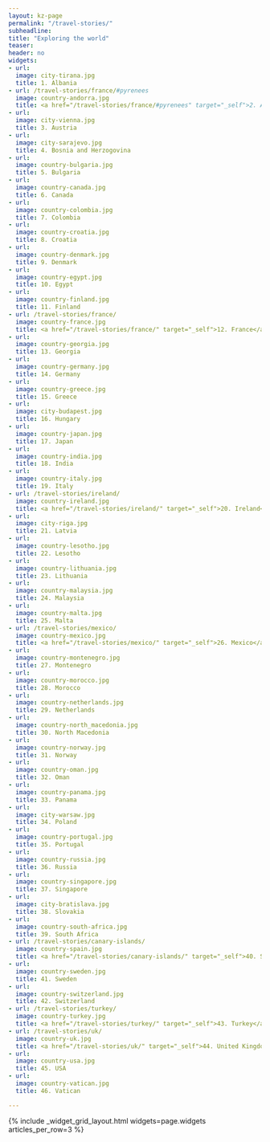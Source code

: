 ```yaml
---
layout: kz-page
permalink: "/travel-stories/"
subheadline:
title: "Exploring the world"
teaser:
header: no
widgets:
- url:
  image: city-tirana.jpg
  title: 1. Albania
- url: /travel-stories/france/#pyrenees
  image: country-andorra.jpg
  title: <a href="/travel-stories/france/#pyrenees" target="_self">2. Andorra</a>
- url:
  image: city-vienna.jpg
  title: 3. Austria
- url:
  image: city-sarajevo.jpg
  title: 4. Bosnia and Herzogovina
- url:
  image: country-bulgaria.jpg
  title: 5. Bulgaria
- url:
  image: country-canada.jpg
  title: 6. Canada
- url:
  image: country-colombia.jpg
  title: 7. Colombia
- url:
  image: country-croatia.jpg
  title: 8. Croatia
- url:
  image: country-denmark.jpg
  title: 9. Denmark
- url:
  image: country-egypt.jpg
  title: 10. Egypt
- url:
  image: country-finland.jpg
  title: 11. Finland
- url: /travel-stories/france/
  image: country-france.jpg
  title: <a href="/travel-stories/france/" target="_self">12. France</a>
- url:
  image: country-georgia.jpg
  title: 13. Georgia
- url:
  image: country-germany.jpg
  title: 14. Germany
- url:
  image: country-greece.jpg
  title: 15. Greece
- url:
  image: city-budapest.jpg
  title: 16. Hungary
- url:
  image: country-japan.jpg
  title: 17. Japan
- url:
  image: country-india.jpg
  title: 18. India
- url:
  image: country-italy.jpg
  title: 19. Italy
- url: /travel-stories/ireland/
  image: country-ireland.jpg
  title: <a href="/travel-stories/ireland/" target="_self">20. Ireland</a> 
- url:
  image: city-riga.jpg
  title: 21. Latvia
- url:
  image: country-lesotho.jpg
  title: 22. Lesotho
- url:
  image: country-lithuania.jpg
  title: 23. Lithuania
- url:
  image: country-malaysia.jpg
  title: 24. Malaysia
- url:
  image: country-malta.jpg
  title: 25. Malta
- url: /travel-stories/mexico/
  image: country-mexico.jpg
  title: <a href="/travel-stories/mexico/" target="_self">26. Mexico</a>
- url:
  image: country-montenegro.jpg
  title: 27. Montenegro
- url:
  image: country-morocco.jpg
  title: 28. Morocco
- url:
  image: country-netherlands.jpg
  title: 29. Netherlands
- url:
  image: country-north_macedonia.jpg
  title: 30. North Macedonia
- url:
  image: country-norway.jpg
  title: 31. Norway
- url:
  image: country-oman.jpg
  title: 32. Oman
- url:
  image: country-panama.jpg
  title: 33. Panama
- url:
  image: city-warsaw.jpg
  title: 34. Poland
- url:
  image: country-portugal.jpg
  title: 35. Portugal
- url:
  image: country-russia.jpg
  title: 36. Russia
- url:
  image: country-singapore.jpg
  title: 37. Singapore
- url:
  image: city-bratislava.jpg
  title: 38. Slovakia
- url:
  image: country-south-africa.jpg
  title: 39. South Africa
- url: /travel-stories/canary-islands/
  image: country-spain.jpg
  title: <a href="/travel-stories/canary-islands/" target="_self">40. Spain</a>
- url:
  image: country-sweden.jpg
  title: 41. Sweden
- url:
  image: country-switzerland.jpg
  title: 42. Switzerland
- url: /travel-stories/turkey/
  image: country-turkey.jpg
  title: <a href="/travel-stories/turkey/" target="_self">43. Turkey</a> 
- url: /travel-stories/uk/
  image: country-uk.jpg
  title: <a href="/travel-stories/uk/" target="_self">44. United Kingdom</a>
- url:
  image: country-usa.jpg
  title: 45. USA
- url:
  image: country-vatican.jpg
  title: 46. Vatican

---
```


{% include _widget_grid_layout.html widgets=page.widgets articles_per_row=3 %}
